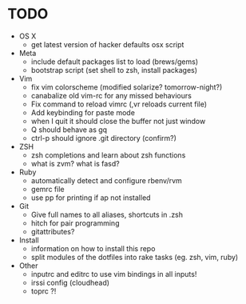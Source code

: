 # TODO
* OS X
  * get latest version of hacker defaults osx script
* Meta
  * include default packages list to load (brews/gems)
  * bootstrap script (set shell to zsh, install packages)
* Vim
  * fix vim colorscheme (modified solarize? tomorrow-night?)
  * canabalize old vim-rc for any missed behaviours
  * Fix command to reload vimrc (,vr reloads current file)
  * Add keybinding for paste mode
  * when I quit it should close the buffer not just window
  * Q should behave as gq
  * ctrl-p should ignore .git directory (confirm?)
* ZSH
  * zsh completions and learn about zsh functions
  * what is zvm? what is fasd?
* Ruby
  * automatically detect and configure rbenv/rvm
  * gemrc file
  * use pp for printing if ap not installed
* Git
  * Give full names to all aliases, shortcuts in .zsh
  * hitch for pair programming
  * gitattributes?
* Install
  * information on how to install this repo
  * split modules of the dotfiles into rake tasks (eg. zsh, vim, ruby)
* Other
  * inputrc and editrc to use vim bindings in all inputs!
  * irssi config (cloudhead)
  * toprc ?!
